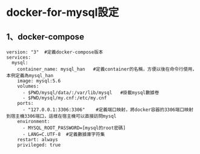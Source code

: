 # docker-for-mysql設定

## 1、docker-compose

    version: "3"  #定義docker-compose版本
    services:
      mysql:
        container_name: mysql_han   #定義container的名稱，方便以後在命令行使用，本例定義為mysql_han
        image: mysql:5.6
        volumes:
          - $PWD/mysql/data/:/var/lib/mysql   #掛載mysql數據卷
          - $PWD/mysql/my.cnf:/etc/my.cnf
        ports:
          - "127.0.0.1:3306:3306"    #定義端口映射，將docker容器的3306端口映射到宿主機3306端口，這樣在宿主機可以直接訪問mysql
        environment:
          - MYSQL_ROOT_PASSWORD=[mysql的root密碼]
          - LANG=C.UTF-8  #定義數據庫字符集
        restart: always   
        privileged: true
